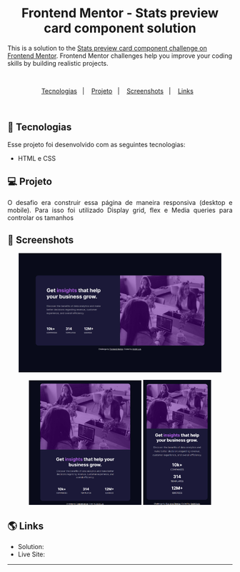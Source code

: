 <h1 align="center"> Frontend Mentor - Stats preview card component solution </h1>

This is a solution to the [Stats preview card component challenge on Frontend Mentor](https://www.frontendmentor.io/challenges/stats-preview-card-component-8JqbgoU62). Frontend Mentor challenges help you improve your coding skills by building realistic projects.

<br>

<p align="center">
  <a href="#-tecnologias">Tecnologias</a>&nbsp;&nbsp;&nbsp;|&nbsp;&nbsp;&nbsp;
  <a href="#-projeto">Projeto</a>&nbsp;&nbsp;&nbsp;|&nbsp;&nbsp;&nbsp;
  <a href="#-screenshots">Screenshots</a>&nbsp;&nbsp;&nbsp;|&nbsp;&nbsp;&nbsp;
  <a href="#-links">Links</a>&nbsp;&nbsp;&nbsp;
</p>

<br>

## 🚀 Tecnologias

Esse projeto foi desenvolvido com as seguintes tecnologias:

- HTML e CSS

## 💻 Projeto

<p align="justify">O desafio era construir essa página de maneira responsiva (desktop e mobile). Para isso foi utilizado Display grid, flex e Media queries para controlar os tamanhos</p>

## 📸 Screenshots

<p align="center">
  <img alt="stats-preview-card-desktop" src=".github/stats-preview-card-desktop.png" width="90%">
  </p>
  <p align="center">
  <img alt="stats-preview-card-tablet" src=".github/stats-preview-card-tablet.png" width="50%">     <img alt="stats-preview-card-mobile" src=".github/stats-preview-card-mobile.png" width="30%">
</p>

## 🌎 Links

- Solution: []()
- Live Site: []()

---
